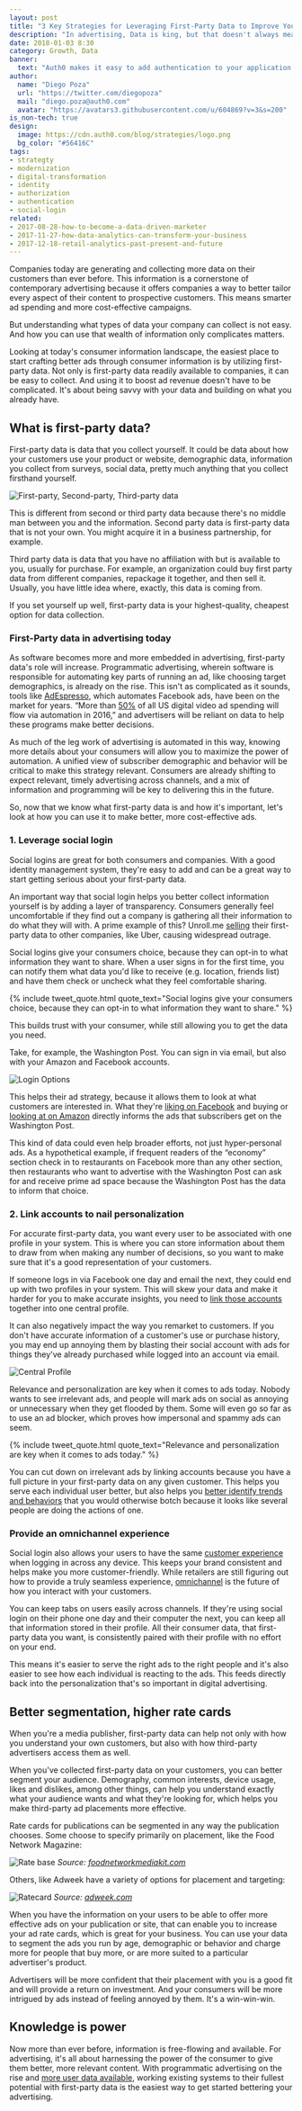 ```yaml
---
layout: post
title: "3 Key Strategies for Leveraging First-Party Data to Improve Your Ads"
description: "In advertising, Data is king, but that doesn't always mean it's put to good use. Until now."
date: 2018-01-03 8:30
category: Growth, Data
banner:
  text: "Auth0 makes it easy to add authentication to your application."
author:
  name: "Diego Poza"
  url: "https://twitter.com/diegopoza"
  mail: "diego.poza@auth0.com"
  avatar: "https://avatars3.githubusercontent.com/u/604869?v=3&s=200"
is_non-tech: true
design:
  image: https://cdn.auth0.com/blog/strategies/logo.png
  bg_color: "#56416C"
tags:
- strategty
- modernization
- digital-transformation
- identity
- authorization
- authentication
- social-login
related:
- 2017-08-28-how-to-become-a-data-driven-marketer
- 2017-11-27-how-data-analytics-can-transform-your-business
- 2017-12-18-retail-analytics-past-present-and-future
---
```


Companies today are generating and collecting more data on their customers than ever before. This information is a cornerstone of contemporary advertising because it offers companies a way to better tailor every aspect of their content to prospective customers. This means smarter ad spending and more cost-effective campaigns.

But understanding what types of data your company can collect is not easy. And how you can use that wealth of information only complicates matters.

Looking at today's consumer information landscape, the easiest place to start crafting better ads through consumer information is by utilizing first-party data. Not only is first-party data readily available to companies, it can be easy to collect. And using it to boost ad revenue doesn't have to be complicated. It's about being savvy with your data and building on what you already have.

## What is first-party data?

First-party data is data that you collect yourself. It could be data about how your customers use your product or website, demographic data, information you collect from surveys, social data, pretty much anything that you collect firsthand yourself.

![First-party, Second-party, Third-party data](https://cdn.auth0.com/blog/digital/partydata.png)

This is different from second or third party data because there's no middle man between you and the information. Second party data is first-party data that is not your own. You might acquire it in a business partnership, for example.

Third party data is data that you have no affiliation with but is available to you, usually for purchase. For example, an organization could buy first party data from different companies, repackage it together, and then sell it. Usually, you have little idea where, exactly, this data is coming from.

If you set yourself up well, first-party data is your highest-quality, cheapest option for data collection.

### First-Party data in advertising today

As software becomes more and more embedded in advertising, first-party data's role will increase. Programmatic advertising, wherein software is responsible for automating key parts of running an ad, like choosing target demographics, is already on the rise. This isn't as complicated as it sounds, tools like [AdEspresso](https://adespresso.com/), which automates Facebook ads, have been on the market for years. “More than [50%](http://west.gannettuscp.com/images/uploads/attachments/eMarketer_US_Digital_Display_Advertising_Trends-Eight_Developments_to_Watch_for_in_2016.pdf) of all US digital video ad spending will flow via automation in 2016,” and advertisers will be reliant on data to help these programs make better decisions.


As much of the leg work of advertising is automated in this way, knowing more details about your consumers will allow you to maximize the power of automation. A unified view of subscriber demographic and behavior will be critical to make this strategy relevant. Consumers are already shifting to expect relevant, timely advertising across channels, and a mix of information and programming will be key to delivering this in the future.

So, now that we know what first-party data is and how it's important, let's look at how you can use it to make better, more cost-effective ads.

### 1. Leverage social login

Social logins are great for both consumers and companies. With a good identity management system, they're easy to add and can be a great way to start getting serious about your first-party data.

An important way that social login helps you better collect information yourself is by adding a layer of transparency. Consumers generally feel uncomfortable if they find out a company is gathering all their information to do what they will with. A prime example of this? Unroll.me [selling](https://theintercept.com/2017/04/24/stop-using-unroll-me-right-now-it-sold-your-data-to-uber/) their first-party data to other companies, like Uber, causing widespread outrage.

Social logins give your consumers choice, because they can opt-in to what information they want to share. When a user signs in for the first time, you can notify them what data you'd like to receive (e.g. location, friends list) and have them check or uncheck what they feel comfortable sharing.

{% include tweet_quote.html quote_text="Social logins give your consumers choice, because they can opt-in to what information they want to share." %}

This builds trust with your consumer, while still allowing you to get the data you need.

Take, for example, the Washington Post. You can sign in via email, but also with your Amazon and Facebook accounts.

![Login Options](https://cdn.auth0.com/blog/digital/loginoptions.png)

This helps their ad strategy, because it allows them to look at what customers are interested in. What they're [liking on Facebook](https://www.sellbrite.com/blog/generating-facebook-ad-content/) and buying or [looking at on Amazon](https://www.sellbrite.com/blog/amazon-ppc-7-secrets-for-maximizing-return/) directly informs the ads that subscribers get on the Washington Post.

This kind of data could even help broader efforts, not just hyper-personal ads. As a hypothetical example, if frequent readers of the “economy” section check in to restaurants on Facebook more than any other section, then restaurants who want to advertise with the Washington Post can ask for and receive prime ad space because the Washington Post has the data to inform that choice.

### 2. Link accounts to nail personalization

For accurate first-party data, you want every user to be associated with one profile in your system. This is where you can store information about them to draw from when making any number of decisions, so you want to make sure that it's a good representation of your customers.

If someone logs in via Facebook one day and email the next, they could end up with two profiles in your system. This will skew your data and make it harder for you to make accurate insights, you need to [link those accounts](https://auth0.com/docs/link-accounts) together into one central profile.

It can also negatively impact the way you remarket to customers. If you don't have accurate information of a customer's use or purchase history, you may end up annoying them by blasting their social account with ads for things they've already purchased while logged into an account via email.

![Central Profile](https://cdn.auth0.com/blog/digital/centralprofile.png)

Relevance and personalization are key when it comes to ads today. Nobody wants to see irrelevant ads, and people will mark ads on social as annoying or unnecessary when they get flooded by them. Some will even go so far as to use an ad blocker, which proves how impersonal and spammy ads can seem.

{% include tweet_quote.html quote_text="Relevance and personalization are key when it comes to ads today." %}

You can cut down on irrelevant ads by linking accounts because you have a full picture in your first-party data on any given customer. This helps you serve each individual user better, but also helps you [better identify trends and behaviors](https://www.interana.com/blog/10-stories-companies-changed-users-behavior/) that you would otherwise botch because it looks like several people are doing the actions of one.

### Provide an omnichannel experience

Social login also allows your users to have the same [customer experience](https://www.zendesk.com/resources/why-companies-should-invest-in-the-customer-experience/) when logging in across any device. This keeps your brand consistent and helps make you more customer-friendly. While retailers are still figuring out how to provide a truly seamless experience, [omnichannel](https://auth0.com/blog/the-three-best-ways-to-create-the-single-vision-of-a-customer/) is the future of how you interact with your customers.

You can keep tabs on users easily across channels. If they're using social login on their phone one day and their computer the next, you can keep all that information stored in their profile. All their consumer data, that first-party data you want, is consistently paired with their profile with no effort on your end.

This means it's easier to serve the right ads to the right people and it's also easier to see how each individual is reacting to the ads. This feeds directly back into the personalization that's so important in digital advertising.

## Better segmentation, higher rate cards

When you're a media publisher, first-party data can help not only with how you understand your own customers, but also with how third-party advertisers access them as well.

When you've collected first-party data on your customers, you can better segment your audience. Demography, common interests, device usage, likes and dislikes, among other things, can help you understand exactly what your audience wants and what they're looking for, which helps you make third-party ad placements more effective.

Rate cards for publications can be segmented in any way the publication chooses. Some choose to specify primarily on placement, like the Food Network Magazine:

![Rate base](https://cdn.auth0.com/blog/digital/ratebase.png)
_Source: [foodnetworkmediakit.com](http://www.foodnetworkmediakit.com/digital-edition)_

Others, like Adweek have a variety of options for placement and targeting:

![Ratecard](https://cdn.auth0.com/blog/digital/ratecard.png)
_Source: [adweek.com](http://www.adweek.com/files/2014-Digital-Rate-Card-101414.pdf)_

When you have the information on your users to be able to offer more effective ads on your publication or site, that can enable you to increase your ad rate cards, which is great for your business. You can use your data to segment the ads you run by age, demographic or behavior and charge more for people that buy more, or are more suited to a particular advertiser's product.

Advertisers will be more confident that their placement with you is a good fit and will provide a return on investment. And your consumers will be more intrigued by ads instead of feeling annoyed by them. It's a win-win-win.

## Knowledge is power

Now more than ever before, information is free-flowing and available. For advertising, it's all about harnessing the power of the consumer to give them better, more relevant content. With programmatic advertising on the rise and [more user data available](https://www.interana.com/blog/understanding-value-data/), working existing systems to their fullest potential with first-party data is the easiest way to get started bettering your advertising.

